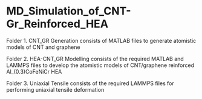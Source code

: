 # MD_Simulation_of_CNT-Gr_Reinforced_HEA
Folder 1. CNT_GR Generation consists of MATLAB files to generate atomistic models of CNT and graphene 


Folder 2. HEA-CNT_GR Modelling consists of the required MATLAB and LAMMPS files to develop the atomistic models of CNT/graphene reinforced Al_(0.3)CoFeNiCr HEA


Folder 3. Uniaxial Tensile consists of the required LAMMPS files for performing uniaxial tensile deformation 
